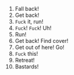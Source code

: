 1. Fall back!
2. Get back!
3. `Fuck` it, run!
4. `Fuck`! `Fuck`! Uh!
5. Run!
6. Get back! Find cover!
7. Get out of here! Go!
8. `Fuck` this!
9. Retreat!
10. Bastards!